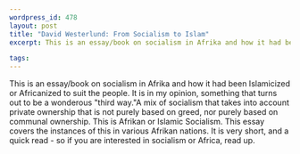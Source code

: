 ```yaml
--- 
wordpress_id: 478
layout: post
title: "David Westerlund: From Socialism to Islam"
excerpt: This is an essay/book on socialism in Afrika and how it had been Islamicized or Africanized to suit the people.  It is in my opinion, something that turns out to be a wonderous "third way."

tags: 
---
```


This is an essay/book on socialism in Afrika and how it had been Islamicized or Africanized to suit the people.  It is in my opinion, something that turns out to be a wonderous "third way."<!--more-->A mix of socialism that takes into account private ownership that is not purely based on greed, nor purely based on communal ownership.  This is Afrikan or Islamic Socialism.  This essay covers the instances of this in various Afrikan nations.  It is very short, and a quick read - so if you are interested in socialism or Africa, read up.
